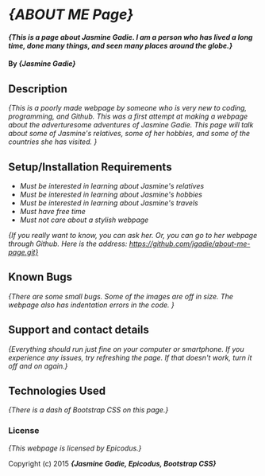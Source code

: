 # _{ABOUT ME Page}_

#### _{This is a page about Jasmine Gadie.  I am a person who has lived a long time, done many things, and seen many places around the globe.}_

#### By _**{Jasmine Gadie}**_

## Description

_{This is a poorly made webpage by someone who is very new to coding, programming, and Github.  This was a first attempt at making a webpage about the adverturesome adventures of Jasmine Gadie.  This page will talk about some of Jasmine's relatives, some of her hobbies, and some of the countries she has visited. }_

## Setup/Installation Requirements

* _Must be interested in learning about Jasmine's relatives_
* _Must be interested in learning about Jasmine's hobbies_
* _Must be interested in learning about Jasmine's travels_
* _Must have free time_
* _Must not care about a stylish webpage_

_{If you really want to know, you can ask her.  Or, you can go to her webpage through Github.  Here is the address: https://github.com/jgadie/about-me-page.git}_

## Known Bugs

_{There are some small bugs.  Some of the images are off in size.  The webpage also has indentation errors in the code. }_

## Support and contact details

_{Everything should run just fine on your computer or smartphone.  If you experience any issues, try refreshing the page.  If that doesn't work, turn it off and on again.}_

## Technologies Used

_{There is a dash of Bootstrap CSS on this page.}_

### License

*{This webpage is licensed by Epicodus.}*

Copyright (c) 2015 **_{Jasmine Gadie, Epicodus, Bootstrap CSS}_**

